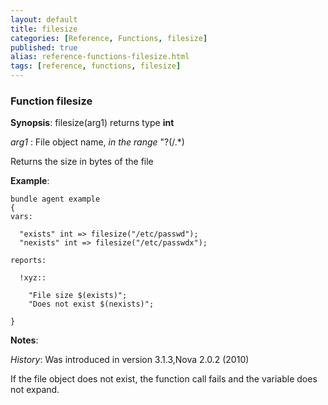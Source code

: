 ```yaml
---
layout: default
title: filesize
categories: [Reference, Functions, filesize]
published: true
alias: reference-functions-filesize.html
tags: [reference, functions, filesize]
---
```


### Function filesize

**Synopsis**: filesize(arg1) returns type **int**

  
 *arg1* : File object name, *in the range* "?(/.\*)   

Returns the size in bytes of the file

**Example**:  
   

```cf3
bundle agent example
{     
vars:

  "exists" int => filesize("/etc/passwd");
  "nexists" int => filesize("/etc/passwdx");

reports:

  !xyz::

    "File size $(exists)";
    "Does not exist $(nexists)";

}
```

**Notes**:  
   

*History*: Was introduced in version 3.1.3,Nova 2.0.2 (2010)

If the file object does not exist, the function call fails and the
variable does not expand.
